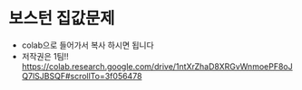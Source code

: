# 보스턴 집값문제
- colab으로 들어가서 복사 하시면 됩니다
- 저작권은 1팀!!
https://colab.research.google.com/drive/1ntXrZhaD8XRGvWnmoePF8oJQ7lSJBSQF#scrollTo=3f056478
